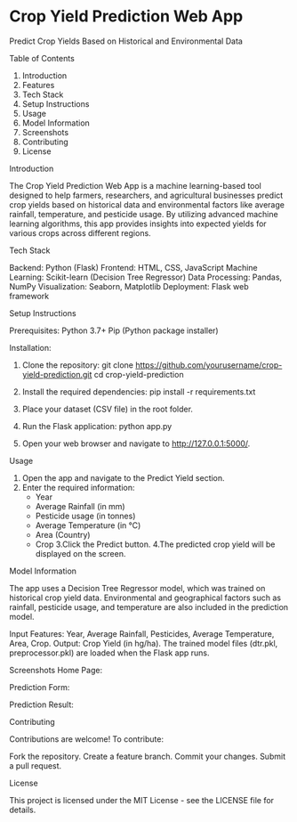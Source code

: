 # Crop Yield Prediction Web App

Predict Crop Yields Based on Historical and Environmental Data

Table of Contents
1. Introduction
2. Features
3. Tech Stack
4. Setup Instructions
5. Usage
6. Model Information
7. Screenshots
8. Contributing
9. License

Introduction

The Crop Yield Prediction Web App is a machine learning-based tool designed to help farmers, researchers, and agricultural businesses predict crop yields based on historical data and environmental factors like average rainfall, temperature, and pesticide usage. By utilizing advanced machine learning algorithms, this app provides insights into expected yields for various crops across different regions.

Tech Stack

Backend: Python (Flask)
Frontend: HTML, CSS, JavaScript
Machine Learning: Scikit-learn (Decision Tree Regressor)
Data Processing: Pandas, NumPy
Visualization: Seaborn, Matplotlib
Deployment: Flask web framework


Setup Instructions

Prerequisites:
Python 3.7+
Pip (Python package installer)

Installation:

1. Clone the repository:
   git clone https://github.com/yourusername/crop-yield-prediction.git
   cd crop-yield-prediction

2. Install the required dependencies:
   pip install -r requirements.txt

3. Place your dataset (CSV file) in the root folder.

4. Run the Flask application: python app.py

5. Open your web browser and navigate to http://127.0.0.1:5000/.

Usage

1. Open the app and navigate to the Predict Yield section.
2. Enter the required information:
   - Year
   - Average Rainfall (in mm)
   - Pesticide usage (in tonnes)
   - Average Temperature (in °C)
   - Area (Country)
   - Crop
3.Click the Predict button.
4.The predicted crop yield will be displayed on the screen.

Model Information

The app uses a Decision Tree Regressor model, which was trained on historical crop yield data. Environmental and geographical factors such as rainfall, pesticide usage, and temperature are also included in the prediction model.

Input Features: Year, Average Rainfall, Pesticides, Average Temperature, Area, Crop.
Output: Crop Yield (in hg/ha).
The trained model files (dtr.pkl, preprocessor.pkl) are loaded when the Flask app runs.

Screenshots
Home Page:

Prediction Form:

Prediction Result:

Contributing

Contributions are welcome! To contribute:

Fork the repository.
Create a feature branch.
Commit your changes.
Submit a pull request.

License

This project is licensed under the MIT License - see the LICENSE file for details.
